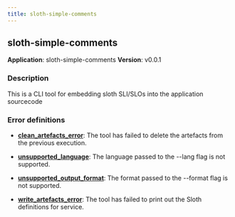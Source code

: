 ```yaml
---
title: sloth-simple-comments
---
```


## sloth-simple-comments

**Application**: sloth-simple-comments
**Version**: v0.0.1

### Description

This is a CLI tool for embedding sloth SLI/SLOs into the application sourcecode

### Error definitions


  * [**clean_artefacts_error**](./errors_definitions/clean_artefacts_error): The tool has failed to delete the artefacts from the previous execution.

  * [**unsupported_language**](./errors_definitions/unsupported_language): The language passed to the --lang flag is not supported.

  * [**unsupported_output_format**](./errors_definitions/unsupported_output_format): The format passed to the --format flag is not supported.

  * [**write_artefacts_error**](./errors_definitions/write_artefacts_error): The tool has failed to print out the Sloth definitions for service.

